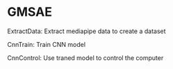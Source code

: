 # GMSAE
ExtractData: Extract mediapipe data to create a dataset

CnnTrain: Train CNN model

CnnControl: Use traned model to control the computer

